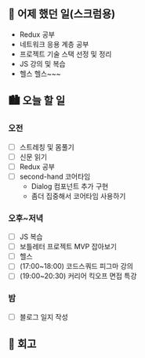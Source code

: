 ## 🌃 어제 했던 일(스크럼용)

- Redux 공부
- 네트워크 응용 계층 공부
- 프로젝트 기술 스택 선정 및 정리
- JS 강의 및 복습
- 헬스 헬스~~~

## 🏙️ 오늘 할 일

### 오전

- [ ] 스트레칭 및 몸풀기
- [ ] 신문 읽기
- [ ] Redux 공부
- [ ] second-hand 코어타임
  - Dialog 컴포넌트 추가 구현
  - 좀더 집중해서 코어타임 사용하기

### 오후~저녁

- [ ] JS 복습
- [ ] 보틀레터 프로젝트 MVP 잡아보기
- [ ] 헬스
- [ ] (17:00~18:00) 코드스쿼드 피그마 강의
- [ ] (19:00~20:30) 커리어 킥오프 면접 특강

### 밤

- [ ] 블로그 일지 작성

## 🌆 회고
